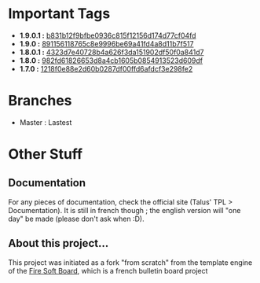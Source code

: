 Important Tags
==============

- **1.9.0.1 :** [b831b12f9bfbe0936c815f12156d174d77cf04fd](https://github.com/Taluu/Talus-TPL/tree/1.9.0.1)
- **1.9.0   :** [891156118765c8e9996be69a41fd4a8d11b7f517](https://github.com/Taluu/Talus-TPL/tree/1.9.0)
- **1.8.0.1 :** [4323d7e40728b4a626f3da151902df50f0a841d7](https://github.com/Taluu/Talus-TPL/tree/1.8.0.1)
- **1.8.0   :** [982fd61826653d8a4cb1605b0854913523d609df](https://github.com/Taluu/Talus-TPL/tree/1.8.0)
- **1.7.0   :** [1218f0e88e2d60b0287df00ffd6afdcf3e298fe2](https://github.com/Taluu/Talus-TPL/tree/1.7.0)

Branches
========

- Master : Lastest

Other Stuff
===========

Documentation
-------------

For any pieces of documentation, check the official site (Talus' TPL > Documentation).
It is still in french though ; the english version will "one day" be made
(please don't ask when :D).

About this project...
---------------------

This project was initiated as a fork "from scratch" from the template engine of
the [Fire Soft Board](http://www.fire-soft-board.com), which is a french bulletin
board project